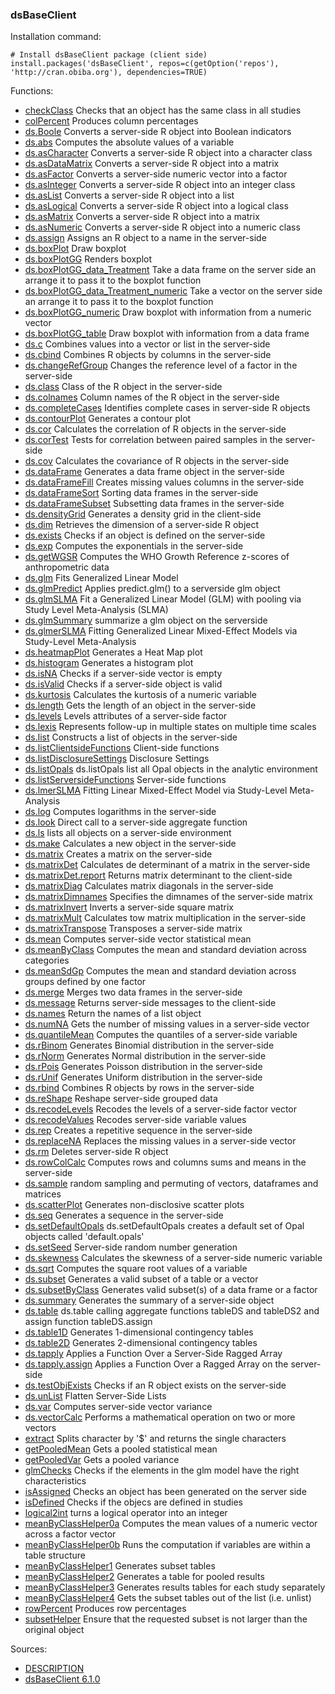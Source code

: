 

### dsBaseClient

Installation command:

	# Install dsBaseClient package (client side)
	install.packages('dsBaseClient', repos=c(getOption('repos'), 'http://cran.obiba.org'), dependencies=TRUE)

Functions:


* [checkClass](checkClass.html) Checks that an object has the same class in all studies
* [colPercent](colPercent.html) Produces column percentages
* [ds.Boole](ds.Boole.html) Converts a server-side R object into Boolean indicators
* [ds.abs](ds.abs.html) Computes the absolute values of a variable
* [ds.asCharacter](ds.asCharacter.html) Converts a server-side R object into a character class
* [ds.asDataMatrix](ds.asDataMatrix.html) Converts a server-side R object into a matrix
* [ds.asFactor](ds.asFactor.html) Converts a server-side numeric vector into a factor
* [ds.asInteger](ds.asInteger.html) Converts a server-side R object into an integer class
* [ds.asList](ds.asList.html) Converts a server-side R object into a list
* [ds.asLogical](ds.asLogical.html) Converts a server-side R object into a logical class
* [ds.asMatrix](ds.asMatrix.html) Converts a server-side R object into a matrix
* [ds.asNumeric](ds.asNumeric.html) Converts a server-side R object into a numeric class
* [ds.assign](ds.assign.html) Assigns an R object to a name in the server-side
* [ds.boxPlot](ds.boxPlot.html) Draw boxplot
* [ds.boxPlotGG](ds.boxPlotGG.html) Renders boxplot
* [ds.boxPlotGG_data_Treatment](ds.boxPlotGG_data_Treatment.html) Take a data frame on the server side an arrange it to pass it to the boxplot function
* [ds.boxPlotGG_data_Treatment_numeric](ds.boxPlotGG_data_Treatment_numeric.html) Take a vector on the server side an arrange it to pass it to the boxplot function
* [ds.boxPlotGG_numeric](ds.boxPlotGG_numeric.html) Draw boxplot with information from a numeric vector
* [ds.boxPlotGG_table](ds.boxPlotGG_table.html) Draw boxplot with information from a data frame
* [ds.c](ds.c.html) Combines values into a vector or list in the server-side
* [ds.cbind](ds.cbind.html) Combines R objects by columns in the server-side
* [ds.changeRefGroup](ds.changeRefGroup.html) Changes the reference level of a factor in the server-side
* [ds.class](ds.class.html) Class of the R object in the server-side
* [ds.colnames](ds.colnames.html) Column names of the R object in the server-side
* [ds.completeCases](ds.completeCases.html) Identifies complete cases in server-side R objects
* [ds.contourPlot](ds.contourPlot.html) Generates a contour plot
* [ds.cor](ds.cor.html) Calculates the correlation of R objects in the server-side
* [ds.corTest](ds.corTest.html) Tests for correlation between paired samples in the server-side
* [ds.cov](ds.cov.html) Calculates the covariance of R objects in the server-side
* [ds.dataFrame](ds.dataFrame.html) Generates a data frame object in the server-side
* [ds.dataFrameFill](ds.dataFrameFill.html) Creates missing values columns in the server-side
* [ds.dataFrameSort](ds.dataFrameSort.html) Sorting data frames in the server-side
* [ds.dataFrameSubset](ds.dataFrameSubset.html) Subsetting data frames in the server-side
* [ds.densityGrid](ds.densityGrid.html) Generates a density grid in the client-side
* [ds.dim](ds.dim.html) Retrieves the dimension of a server-side R object
* [ds.exists](ds.exists.html) Checks if an object is defined on the server-side
* [ds.exp](ds.exp.html) Computes the exponentials in the server-side
* [ds.getWGSR](ds.getWGSR.html) Computes the WHO Growth Reference z-scores of anthropometric data
* [ds.glm](ds.glm.html) Fits Generalized Linear Model
* [ds.glmPredict](ds.glmPredict.html) Applies predict.glm() to a serverside glm object
* [ds.glmSLMA](ds.glmSLMA.html) Fit a Generalized Linear Model (GLM) with pooling via Study Level Meta-Analysis (SLMA)
* [ds.glmSummary](ds.glmSummary.html) summarize a glm object on the serverside
* [ds.glmerSLMA](ds.glmerSLMA.html) Fitting Generalized Linear Mixed-Effect Models via Study-Level Meta-Analysis
* [ds.heatmapPlot](ds.heatmapPlot.html) Generates a Heat Map plot
* [ds.histogram](ds.histogram.html) Generates a histogram plot
* [ds.isNA](ds.isNA.html) Checks if a server-side vector is empty
* [ds.isValid](ds.isValid.html) Checks if a server-side object is valid
* [ds.kurtosis](ds.kurtosis.html) Calculates the kurtosis of a numeric variable
* [ds.length](ds.length.html) Gets the length of an object in the server-side
* [ds.levels](ds.levels.html) Levels attributes of a server-side factor
* [ds.lexis](ds.lexis.html) Represents follow-up in multiple states on multiple time scales
* [ds.list](ds.list.html) Constructs a list of objects in the server-side
* [ds.listClientsideFunctions](ds.listClientsideFunctions.html) Client-side functions
* [ds.listDisclosureSettings](ds.listDisclosureSettings.html) Disclosure Settings
* [ds.listOpals](ds.listOpals.html) ds.listOpals list all Opal objects in the analytic environment
* [ds.listServersideFunctions](ds.listServersideFunctions.html) Server-side functions
* [ds.lmerSLMA](ds.lmerSLMA.html) Fitting Linear Mixed-Effect Model via Study-Level Meta-Analysis
* [ds.log](ds.log.html) Computes logarithms in the server-side
* [ds.look](ds.look.html) Direct call to a server-side aggregate function
* [ds.ls](ds.ls.html) lists all objects on a server-side environment
* [ds.make](ds.make.html) Calculates a new object in the server-side
* [ds.matrix](ds.matrix.html) Creates a matrix on the server-side
* [ds.matrixDet](ds.matrixDet.html) Calculates de determinant of a matrix in the server-side
* [ds.matrixDet.report](ds.matrixDet.report.html) Returns matrix determinant to the client-side
* [ds.matrixDiag](ds.matrixDiag.html) Calculates matrix diagonals in the server-side
* [ds.matrixDimnames](ds.matrixDimnames.html) Specifies the dimnames of the server-side matrix
* [ds.matrixInvert](ds.matrixInvert.html) Inverts a server-side square matrix
* [ds.matrixMult](ds.matrixMult.html) Calculates tow matrix multiplication in the server-side
* [ds.matrixTranspose](ds.matrixTranspose.html) Transposes a server-side matrix
* [ds.mean](ds.mean.html) Computes server-side vector statistical mean
* [ds.meanByClass](ds.meanByClass.html) Computes the mean and standard deviation across categories
* [ds.meanSdGp](ds.meanSdGp.html) Computes the mean and standard deviation across groups defined by one factor
* [ds.merge](ds.merge.html) Merges two data frames in the server-side
* [ds.message](ds.message.html) Returns server-side messages to the client-side
* [ds.names](ds.names.html) Return the names of a list object
* [ds.numNA](ds.numNA.html) Gets the number of missing values in a server-side vector
* [ds.quantileMean](ds.quantileMean.html) Computes the quantiles of a server-side variable
* [ds.rBinom](ds.rBinom.html) Generates Binomial distribution in the server-side
* [ds.rNorm](ds.rNorm.html) Generates Normal distribution in the server-side
* [ds.rPois](ds.rPois.html) Generates Poisson distribution in the server-side
* [ds.rUnif](ds.rUnif.html) Generates Uniform distribution in the server-side
* [ds.rbind](ds.rbind.html) Combines R objects by rows in the server-side
* [ds.reShape](ds.reShape.html) Reshape server-side grouped data
* [ds.recodeLevels](ds.recodeLevels.html) Recodes the levels of a server-side factor vector
* [ds.recodeValues](ds.recodeValues.html) Recodes server-side variable values
* [ds.rep](ds.rep.html) Creates a repetitive sequence in the server-side
* [ds.replaceNA](ds.replaceNA.html) Replaces the missing values in a server-side vector
* [ds.rm](ds.rm.html) Deletes server-side R object
* [ds.rowColCalc](ds.rowColCalc.html) Computes rows and columns sums and means in the server-side
* [ds.sample](ds.sample.html) random sampling and permuting of vectors, dataframes and matrices
* [ds.scatterPlot](ds.scatterPlot.html) Generates non-disclosive scatter plots
* [ds.seq](ds.seq.html) Generates a sequence in the server-side
* [ds.setDefaultOpals](ds.setDefaultOpals.html) ds.setDefaultOpals creates a default set of Opal objects called 'default.opals'
* [ds.setSeed](ds.setSeed.html) Server-side random number generation
* [ds.skewness](ds.skewness.html) Calculates the skewness of a server-side numeric variable
* [ds.sqrt](ds.sqrt.html) Computes the square root values of a variable
* [ds.subset](ds.subset.html) Generates a valid subset of a table or a vector
* [ds.subsetByClass](ds.subsetByClass.html) Generates valid subset(s) of a data frame or a factor
* [ds.summary](ds.summary.html) Generates the summary of a server-side object
* [ds.table](ds.table.html) ds.table calling aggregate functions tableDS and tableDS2 and assign function tableDS.assign
* [ds.table1D](ds.table1D.html) Generates 1-dimensional contingency tables
* [ds.table2D](ds.table2D.html) Generates 2-dimensional contingency tables
* [ds.tapply](ds.tapply.html) Applies a Function Over a Server-Side Ragged Array
* [ds.tapply.assign](ds.tapply.assign.html) Applies a Function Over a Ragged Array on the server-side
* [ds.testObjExists](ds.testObjExists.html) Checks if an R object exists on the server-side
* [ds.unList](ds.unList.html) Flatten Server-Side Lists
* [ds.var](ds.var.html) Computes server-side vector variance
* [ds.vectorCalc](ds.vectorCalc.html) Performs a mathematical operation on two or more vectors
* [extract](extract.html) Splits character by '$' and returns the single characters
* [getPooledMean](getPooledMean.html) Gets a pooled statistical mean
* [getPooledVar](getPooledVar.html) Gets a pooled variance
* [glmChecks](glmChecks.html) Checks if the elements in the glm model have the right characteristics
* [isAssigned](isAssigned.html) Checks an object has been generated on the server side
* [isDefined](isDefined.html) Checks if the objecs are defined in studies
* [logical2int](logical2int.html) turns a logical operator into an integer
* [meanByClassHelper0a](meanByClassHelper0a.html) Computes the mean values of a numeric vector across a factor vector
* [meanByClassHelper0b](meanByClassHelper0b.html) Runs the computation if variables are within a table structure
* [meanByClassHelper1](meanByClassHelper1.html) Generates subset tables
* [meanByClassHelper2](meanByClassHelper2.html) Generates a table for pooled results
* [meanByClassHelper3](meanByClassHelper3.html) Generates results tables for each study separately
* [meanByClassHelper4](meanByClassHelper4.html) Gets the subset tables out of the list (i.e. unlist)
* [rowPercent](rowPercent.html) Produces row percentages
* [subsetHelper](subsetHelper.html) Ensure that the requested subset is not larger than the original object

Sources:

* [DESCRIPTION](https://raw.github.com/datashield/dsBaseClient/6.1.0/DESCRIPTION)
* [dsBaseClient 6.1.0](https://github.com/datashield/dsBaseClient/tree/6.1.0)
